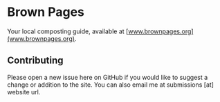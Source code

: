 # Brown Pages

Your local composting guide, available at [www.brownpages.org](www.brownpages.org).

## Contributing

Please open a new issue here on GitHub if you would like to suggest a change or addition to the site. You can also email me at submissions [at] website url.
